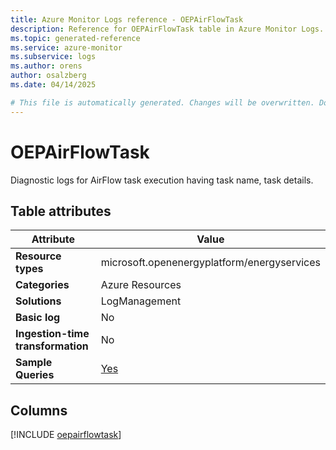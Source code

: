 ```yaml
---
title: Azure Monitor Logs reference - OEPAirFlowTask
description: Reference for OEPAirFlowTask table in Azure Monitor Logs.
ms.topic: generated-reference
ms.service: azure-monitor
ms.subservice: logs
ms.author: orens
author: osalzberg
ms.date: 04/14/2025

# This file is automatically generated. Changes will be overwritten. Do not change this file directly.
---
```


# OEPAirFlowTask

Diagnostic logs for AirFlow task execution having task name, task details.


## Table attributes

|Attribute|Value|
|---|---|
|**Resource types**|microsoft.openenergyplatform/energyservices|
|**Categories**|Azure Resources|
|**Solutions**| LogManagement|
|**Basic log**|No|
|**Ingestion-time transformation**|No|
|**Sample Queries**|[Yes](/azure/azure-monitor/reference/queries/oepairflowtask)|



## Columns
  
[!INCLUDE [oepairflowtask](~/reusable-content/ce-skilling/azure/includes/azure-monitor/reference/tables/oepairflowtask-include.md)]
